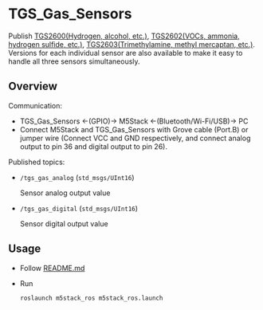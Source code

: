 # TGS_Gas_Sensors

Publish [TGS2600(Hydrogen, alcohol, etc.)](https://www.figaro.co.jp/product/entry/tgs2600.html), [TGS2602(VOCs, ammonia, hydrogen sulfide, etc.)](https://www.figaro.co.jp/product/entry/tgs2602.html), [TGS2603(Trimethylamine, methyl mercaptan, etc.)](https://www.figaro.co.jp/product/entry/tgs2603.html).
Versions for each individual sensor are also available to make it easy to handle all three sensors simultaneously.

## Overview

Communication:

- TGS_Gas_Sensors <-(GPIO)-> M5Stack <-(Bluetooth/Wi-Fi/USB)-> PC
- Connect M5Stack and TGS_Gas_Sensors with Grove cable (Port.B) or jumper wire (Connect VCC and GND respectively, and connect analog output to pin 36 and digital output to pin 26).

Published topics:

- `/tgs_gas_analog` (`std_msgs/UInt16`)

  Sensor analog output value

- `/tgs_gas_digital` (`std_msgs/UInt16`)

  Sensor digital output value

## Usage

- Follow [README.md](https://github.com/jsk-ros-pkg/jsk_3rdparty/tree/master/m5stack_ros)

- Run

  ```bash
  roslaunch m5stack_ros m5stack_ros.launch
  ```
